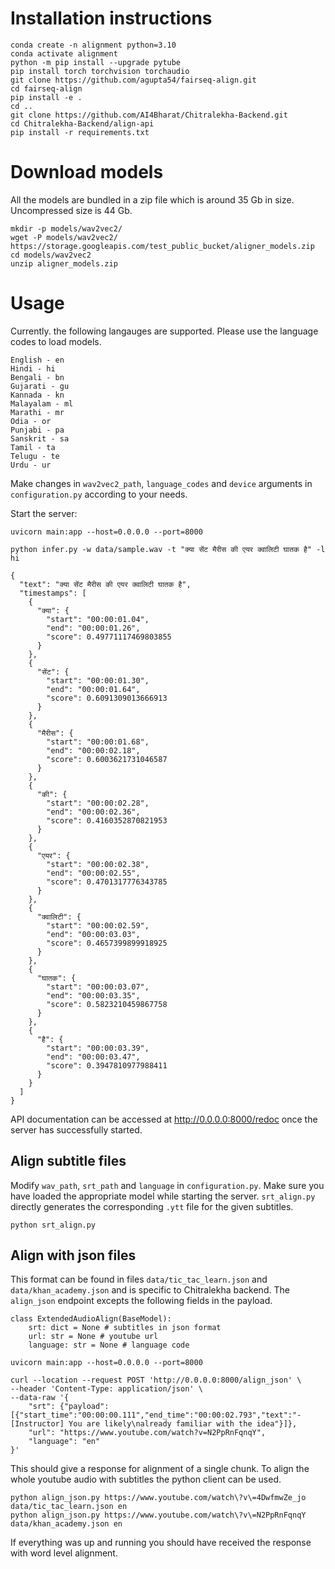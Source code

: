 # Installation instructions

```
conda create -n alignment python=3.10
conda activate alignment
python -m pip install --upgrade pytube
pip install torch torchvision torchaudio
git clone https://github.com/agupta54/fairseq-align.git
cd fairseq-align
pip install -e .
cd ..
git clone https://github.com/AI4Bharat/Chitralekha-Backend.git
cd Chitralekha-Backend/align-api
pip install -r requirements.txt
```

# Download models 
All the models are bundled in a zip file which is around $35$ Gb in size. Uncompressed size is $44$ Gb.
```
mkdir -p models/wav2vec2/
wget -P models/wav2vec2/ https://storage.googleapis.com/test_public_bucket/aligner_models.zip
cd models/wav2vec2 
unzip aligner_models.zip
```

# Usage 
Currently. the following langauges are supported. Please use the language codes to load models.

```
English - en
Hindi - hi
Bengali - bn
Gujarati - gu
Kannada - kn
Malayalam - ml
Marathi - mr
Odia - or
Punjabi - pa
Sanskrit - sa
Tamil - ta
Telugu - te
Urdu - ur
```
Make changes in  `wav2vec2_path`, `language_codes` and `device` arguments in  `configuration.py` according to your needs.

Start the server: 
```
uvicorn main:app --host=0.0.0.0 --port=8000

python infer.py -w data/sample.wav -t "क्या सेंट मैरीस की एयर क्वालिटी घातक है" -l hi
```
```{json}
{
  "text": "क्या सेंट मैरीस की एयर क्वालिटी घातक है",
  "timestamps": [
    {
      "क्या": {
        "start": "00:00:01.04",
        "end": "00:00:01.26",
        "score": 0.49771117469803855
      }
    },
    {
      "सेंट": {
        "start": "00:00:01.30",
        "end": "00:00:01.64",
        "score": 0.6091309013666913
      }
    },
    {
      "मैरीस": {
        "start": "00:00:01.68",
        "end": "00:00:02.18",
        "score": 0.6003621731046587
      }
    },
    {
      "की": {
        "start": "00:00:02.28",
        "end": "00:00:02.36",
        "score": 0.4160352870821953
      }
    },
    {
      "एयर": {
        "start": "00:00:02.38",
        "end": "00:00:02.55",
        "score": 0.4701317776343785
      }
    },
    {
      "क्वालिटी": {
        "start": "00:00:02.59",
        "end": "00:00:03.03",
        "score": 0.4657399899918925
      }
    },
    {
      "घातक": {
        "start": "00:00:03.07",
        "end": "00:00:03.35",
        "score": 0.5823210459867758
      }
    },
    {
      "है": {
        "start": "00:00:03.39",
        "end": "00:00:03.47",
        "score": 0.3947810977988411
      }
    }
  ]
}
```
API documentation can be accessed at http://0.0.0.0:8000/redoc once the server has successfully started.

## Align subtitle files

Modify `wav_path`, `srt_path` and `language` in `configuration.py`. Make sure you have loaded the appropriate model while starting the server. `srt_align.py` directly generates the corresponding `.ytt` file for the given subtitles. 

```{bash}
python srt_align.py
```
## Align with json files
This format can be found in files `data/tic_tac_learn.json` and `data/khan_academy.json` and is specific to Chitralekha backend.
The `align_json` endpoint excepts the following fields in the payload. 

```
class ExtendedAudioAlign(BaseModel):
    srt: dict = None # subtitles in json format
    url: str = None # youtube url 
    language: str = None # language code
```

```{bash}
uvicorn main:app --host=0.0.0.0 --port=8000

curl --location --request POST 'http://0.0.0.0:8000/align_json' \
--header 'Content-Type: application/json' \
--data-raw '{
    "srt": {"payload":[{"start_time":"00:00:00.111","end_time":"00:00:02.793","text":"- [Instructor] You are likely\nalready familiar with the idea"}]},
    "url": "https://www.youtube.com/watch?v=N2PpRnFqnqY",
    "language": "en"
}'

```
This should give a response for alignment of a single chunk. 
To align the whole youtube audio with subtitles the python client can be used. 

```
python align_json.py https://www.youtube.com/watch\?v\=4DwfmwZe_jo data/tic_tac_learn.json en
python align_json.py https://www.youtube.com/watch\?v\=N2PpRnFqnqY data/khan_academy.json en
```
If everything was up and running you should have received the response with word level alignment. 

